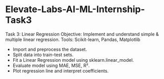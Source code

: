 # Elevate-Labs-AI-ML-Internship-Task3
Task 3: Linear Regression
Objective: Implement and understand simple & multiple linear regression.
Tools: Scikit-learn, Pandas, Matplotlib
- Import and preprocess the dataset.
- Split data into train-test sets.
- Fit a Linear Regression model using sklearn.linear_model.
- Evaluate model using MAE, MSE, R².
- Plot regression line and interpret coefficients.
